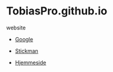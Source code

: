 # TobiasPro.github.io
website

- [Google](https://www.google.com)

- [Stickman](https://editor.p5js.org/TobiasPro/sketches/JxeehHrCh)

- [Hjemmeside](TobiasPro.github.io/html-hjemmeside)
